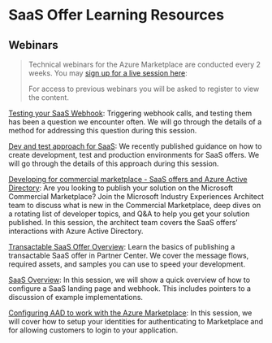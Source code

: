 # SaaS Offer Learning Resources

## Webinars

> Technical webinars for the Azure Marketplace are conducted every 2 weeks. You may [sign up for a live session here](https://microsoftcloudpartner.eventbuilder.com/MarketplaceDeveloperOfficeHours): 
> 
> For access to previous webinars you will be asked to register to view the content.

[Testing your SaaS Webhook](https://microsoftcloudpartner.eventbuilder.com/event/43707):
Triggering webhook calls, and testing them has been a question we encounter often. We will go through the details of a method for addressing this question during this session.

[Dev and test approach for SaaS](https://microsoftcloudpartner.eventbuilder.com/event/42624):
We recently published guidance on how to create development, test and production environments for SaaS offers. We will go through the details of this approach during this session.

[Developing for commercial marketplace - SaaS offers and Azure Active Directory](https://microsoftcloudpartner.eventbuilder.com/event/32335):
Are you looking to publish your solution on the Microsoft Commercial Marketplace?  Join the Microsoft Industry Experiences Architect team to discuss what is new in the Commercial Marketplace, deep dives on a rotating list of developer topics, and Q&A to help you get your solution published. In this session, the architect team covers the SaaS offers’ interactions with Azure Active Directory.

[Transactable SaaS Offer Overview](https://microsoftcloudpartner.eventbuilder.com/event/40201):
Learn the basics of publishing a transactable SaaS offer in Partner Center. We cover the message flows, required assets, and samples you can use to speed your development.

[SaaS Overview](https://microsoftcloudpartner.eventbuilder.com/event/38107): 
In this session, we will show a quick overview of how to configure a SaaS landing page and webhook. This includes pointers to a discussion of example implementations.

[Configuring AAD to work with the Azure Marketplace](https://microsoftcloudpartner.eventbuilder.com/event/38110): 
In this session, we will cover how to setup your identities for authenticating to Marketplace and for allowing customers to login to your application.